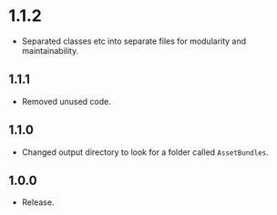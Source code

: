# 1.1.2

- Separated classes etc into separate files for modularity and maintainability.

## 1.1.1

- Removed unused code.

## 1.1.0

- Changed output directory to look for a folder called `AssetBundles`.

## 1.0.0

- Release.

